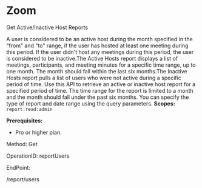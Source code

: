 #     Zoom


Get Active/Inactive Host Reports

A user is considered to be an active host during the month specified in the "from" and "to" range, if the user has hosted at least one meeting during this period. If the user didn't host any meetings during this period, the user is considered to be inactive.The Active Hosts report displays a list of meetings, participants, and meeting minutes for a specific time range, up to one month. The month should fall within the last six months.The Inactive Hosts report pulls a list of users who were not active during a specific period of time. 
Use this API to retrieve an active or inactive host report for a specified period of time. The time range for the report is limited to a month and the month should fall under the past six months. You can specify the type of report and date range using the query parameters.
**Scopes:** `report:read:admin`
 
**Prerequisites:**
* Pro or higher plan.

Method: Get

OperationID: reportUsers

EndPoint:

/report/users
